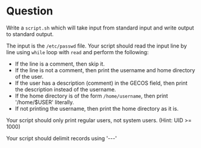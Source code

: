 # Question

Write a `script.sh` which will take input from standard input and write output
to standard output.

The input is the `/etc/passwd` file. Your script should read the input
line by line using `while` loop with `read` and perform the following:

- If the line is a comment, then skip it.
- If the line is not a comment, then print the username and home directory
  of the user.
- If the user has a description (comment) in the GECOS field,
  then print the description instead of the username.
- If the home directory is of the form `/home/username`,
  then print '/home/$USER' literally.
- If not printing the username,
  then print the home directory as it is.

Your script should only print regular users, not system users. (Hint: UID >= 1000)

Your script should delimit records using '---'
